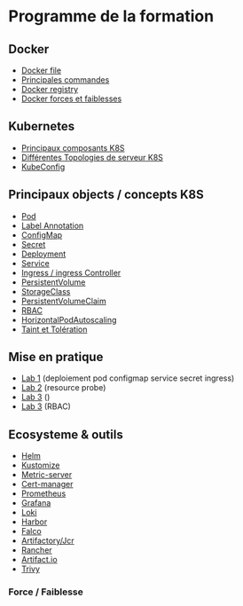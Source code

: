 # Programme de la formation
## Docker
- [Docker file](Chapitres/DockerFile.md)
- [Principales commandes](Chapitres/DockerCommand.md)
- [Docker registry](Chapitres/DockerRegistry.md) 
- [Docker forces et faiblesses](Chapitres/DockerForceFaiblesse.md)
## Kubernetes
- [Principaux composants K8S](Chapitres/PrincipauxComposants.md)
- [Différentes Topologies de serveur K8S](Chapitres/TopologieK8S.md)
- [KubeConfig](Chapitres/KubeConfig.md)
## Principaux objects / concepts K8S
- [Pod](Chapitres/Pod.md)
- [Label Annotation](Chapitres/LabelAnnotation.md) 
- [ConfigMap](Chapitres/ConfigMap.md) 
- [Secret](Chapitres/Secret.md) 
- [Deployment](Chapitres/Deployment.md) 
- [Service](Chapitres/Service.md) 
- [Ingress / ingress Controller](Chapitres/Ingress.md)
- [PersistentVolume](Chapitres/PersistentVolume.md)
- [StorageClass](Chapitres/StorageClass.md)
- [PersistentVolumeClaim](Chapitres/PersistentVolumeClaim.md)
- [RBAC](Chapitres/Rbac.md)
- [HorizontalPodAutoscaling](Chapitres/HorizontalPodAutoScaling.md)
- [Taint et Tolération](Chapitres/Taint.md)
## Mise en pratique
- [Lab 1](Exercices/Lab1.md) (deploiement pod configmap service secret ingress)  
- [Lab 2](Exercices/Lab2.md) (resource probe)
- [Lab 3](Exercices/Lab3.md) ()
- [Lab 3](Execices.Lab4.md) (RBAC)
## Ecosysteme & outils
- [Helm](Tools/Helm)
- [Kustomize](Tools/Kustomize.md)
- [Metric-server](Tools/MetricServer)
- [Cert-manager](Tools/CertManager.md)
- [Prometheus](Tools/Prometheus.md)
- [Grafana](Tools/Grafana.md)
- [Loki](Tools/Loki.md)
- [Harbor](Tools/Harbor.md)
- [Falco](Tools/Falco.md)
- [Artifactory/Jcr](Tools/Artifactory.md)
- [Rancher](Tools/Rancher.md)
- [Artifact.io](Tools/ArtifactIo.md)
- [Trivy](Tools/Trivy.md)
### Force / Faiblesse

